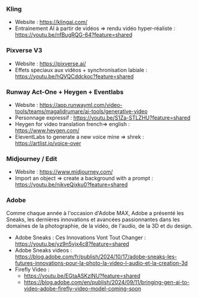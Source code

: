 ### Kling
- Website : https://klingai.com/
- Entrainement AI à partir de vidéos => rendu vidéo hyper-réaliste : https://youtu.be/nfBugRQG-64?feature=shared

### Pixverse V3 
- Website : https://pixverse.ai/
- Effets speciaux aux vidéos + synchronisation labiale : https://youtu.be/hQVQCddckoc?feature=shared

### Runway Act-One + Heygen + Eventlabs 
- Website : https://app.runwayml.com/video-tools/teams/magalidrumare/ai-tools/generative-video
- Personnage expressif : https://youtu.be/S1Za-STLZHU?feature=shared
- Heygen for video translation french=> english : https://www.heygen.com/
- EleventLabs to generate a new voice mine => shrek : https://artlist.io/voice-over

### Midjourney / Edit 
- Website : https://www.midjourney.com/
- Import an object => create a background with a prompt : https://youtu.be/nikveQixku0?feature=shared

### Adobe 
Comme chaque année à l'occasion d'Adobe MAX, Adobe a présenté les Sneaks, les dernières innovations et avancées passionnantes dans les domaines de la photographie, de la vidéo, de l'audio, de la 3D et du design.
- Adobe Sneaks : Ces Innovations Vont Tout Changer : https://youtu.be/yz9n5vjx4c8?feature=shared
- Adobe Sneaks videos : https://blog.adobe.com/fr/publish/2024/10/17/adobe-sneaks-les-futures-innovations-pour-la-photo-la-video-l-audio-et-la-creation-3d
- Firefly Video :
    - https://youtu.be/EGtaASKzlNU?feature=shared
    - https://blog.adobe.com/en/publish/2024/09/11/bringing-gen-ai-to-video-adobe-firefly-video-model-coming-soon
  




  

